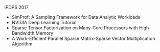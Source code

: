 IPDPS 2017

* SimProf: A Sampling Framework for Data Analytic Workloads
* NVIDIA Deep Learning Tutorial
* Sparse Tensor Factorization on Many-Core Processors with High-Bandwidth Memory
* A Work-Efficient Parallel Sparse Matrix-Sparse Vector Multiplication Algorithm

